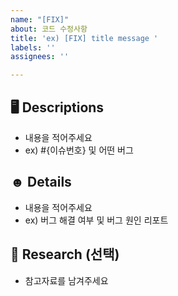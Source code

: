 ```yaml
---
name: "[FIX]"
about: 코드 수정사항
title: 'ex) [FIX] title message '
labels: ''
assignees: ''

---
```


## 🖥️ Descriptions
 - 내용을 적어주세요 
- ex) #{이슈번호} 및 어떤 버그

## ☻ Details
 - 내용을 적어주세요 
- ex) 버그 해결 여부 및 버그 원인 리포트

## 📖 Research (선택)
 - 참고자료를 남겨주세요
